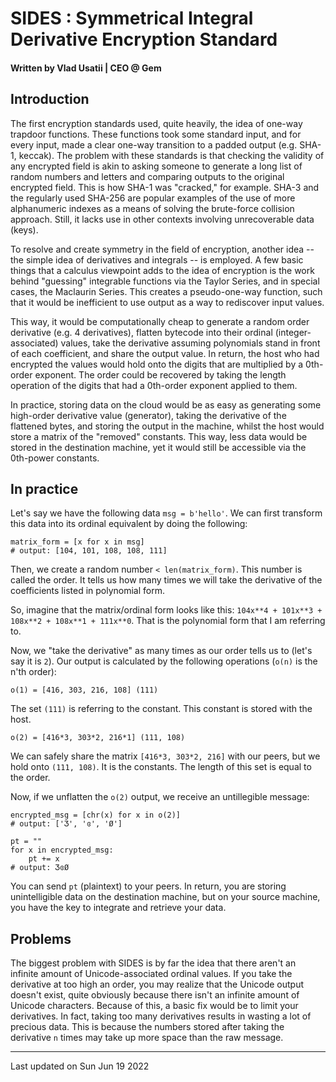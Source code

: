 # SIDES : Symmetrical Integral Derivative Encryption Standard

#### Written by Vlad Usatii | CEO @ Gem

## Introduction

The first encryption standards used, quite heavily, the idea of one-way trapdoor functions. These functions took some standard input, and for every input, made a clear one-way transition to a padded output (e.g. SHA-1, keccak). The problem with these standards is that checking the validity of any encrypted field is akin to asking someone to generate a long list of random numbers and letters and comparing outputs to the original encrypted field. This is how SHA-1 was "cracked," for example. SHA-3 and the regularly used SHA-256 are popular examples of the use of more alphanumeric indexes as a means of solving the brute-force collision approach. Still, it lacks use in other contexts involving unrecoverable data (keys).

To resolve and create symmetry in the field of encryption, another idea -- the simple idea of derivatives and integrals -- is employed. A few basic things that a calculus viewpoint adds to the idea of encryption is the work behind "guessing" integrable functions via the Taylor Series, and in special cases, the Maclaurin Series. This creates a pseudo-one-way function, such that it would be inefficient to use output as a way to rediscover input values.

This way, it would be computationally cheap to generate a random order derivative (e.g. 4 derivatives), flatten bytecode into their ordinal (integer-associated) values, take the derivative assuming polynomials stand in front of each coefficient, and share the output value. In return, the host who had encrypted the values would hold onto the digits that are multiplied by a 0th-order exponent. The order could be recovered by taking the length operation of the digits that had a 0th-order exponent applied to them.

In practice, storing data on the cloud would be as easy as generating some high-order derivative value (generator), taking the derivative of the flattened bytes, and storing the output in the machine, whilst the host would store a matrix of the "removed" constants. This way, less data would be stored in the destination machine, yet it would still be accessible via the 0th-power constants.

## In practice

Let's say we have the following data ```msg = b'hello'```. We can first transform this data into its ordinal equivalent by doing the following:

```python3
matrix_form = [x for x in msg]
# output: [104, 101, 108, 108, 111]
```

Then, we create a random number ```< len(matrix_form)```. This number is called the order. It tells us how many times we will take the derivative of the coefficients listed in polynomial form.

So, imagine that the matrix/ordinal form looks like this: ```104x**4 + 101x**3 + 108x**2 + 108x**1 + 111x**0```. That is the polynomial form that I am referring to.

Now, we "take the derivative" as many times as our order tells us to (let's say it is ```2```). Our output is calculated by the following operations (```o(n)``` is the n'th order):

```
o(1) = [416, 303, 216, 108] (111)
```

The set ```(111)``` is referring to the constant. This constant is stored with the host.

```
o(2) = [416*3, 303*2, 216*1] (111, 108)
```

We can safely share the matrix ```[416*3, 303*2, 216]``` with our peers, but we hold onto ```(111, 108)```. It is the constants. The length of this set is equal to the order.

Now, if we unflatten the ```o(2)``` output, we receive an untillegible message:

```python3
encrypted_msg = [chr(x) for x in o(2)]
# output: ['Ӡ', 'ɞ', 'Ø']

pt = ""
for x in encrypted_msg:
    pt += x
# output: ӠɞØ
```

You can send ```pt``` (plaintext) to your peers. In return, you are storing unintelligible data on the destination machine, but on your source machine, you have the key to integrate and retrieve your data.

## Problems

The biggest problem with SIDES is by far the idea that there aren't an infinite amount of Unicode-associated ordinal values. If you take the derivative at too high an order, you may realize that the Unicode output doesn't exist, quite obviously because there isn't an infinite amount of Unicode characters. Because of this, a basic fix would be to limit your derivatives. In fact, taking too many derivatives results in wasting a lot of precious data. This is because the numbers stored after taking the derivative ```n``` times may take up more space than the raw message.

------
Last updated on Sun Jun 19 2022
